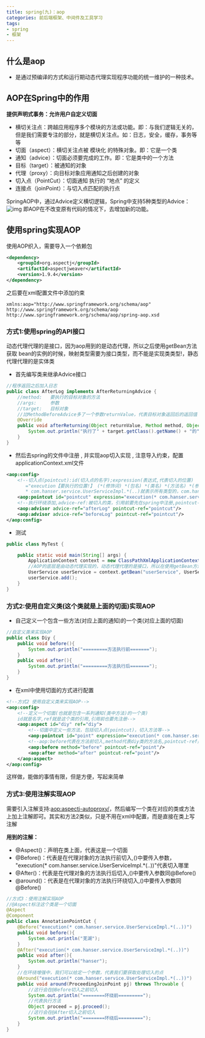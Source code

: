 ```yaml
---
title: spring(九)：aop
categories: 前后端框架、中间件及工具学习
tags:
- spring
- 框架
---
```


## 什么是aop

- 是通过预编译的方式和运行期动态代理实现程序功能的统一维护的一种技术。

## AOP在Spring中的作用

**提供声明式事务：允许用户自定义切面**

- 横切关注点：跨越应用程序多个模块的方法或功能。即：与我们逻辑无关的，但是我们需要专注的部分，就是横切关注点。如：日志，安全，缓存，事务等等
- 切面（aspect）：横切关注点被 模块化 的特殊对象。即：它是一个类
- 通知（advice）：切面必须要完成的工作。即：它是类中的一个方法
- 目标（target）：被通知的对象
- 代理（proxy）：向目标对象应用通知之后创建的对象
- 切入点（PointCut）：切面通知 执行的 “地点” 的定义
- 连接点（joinPoint）：与切入点匹配的执行点

SpringAOP中，通过Advice定义横切逻辑，Spring中支持5种类型的Advice：
![img](https://hanser373.oss-cn-beijing.aliyuncs.com/img/202304141016744.png)
即AOP在不改变原有代码的情况下，去增加新的功能。

## 使用spring实现AOP

使用AOP织入，需要导入一个依赖包

```xml
<dependency>
    <groupId>org.aspectj</groupId>
    <artifactId>aspectjweaver</artifactId>
    <version>1.9.4</version>
</dependency>
```

之后要在xml配置文件中添加约束

```
xmlns:aop="http://www.springframework.org/schema/aop"
http://www.springframework.org/schema/aop
http://www.springframework.org/schema/aop/spring-aop.xsd
```

### 方式1:使用spring的API接口

动态代理代理的是接口，因为aop用到的是动态代理，所以之后使用getBean方法获取 bean的实例的时候，映射类型需要为接口类型，而不能是实现类类型!，静态代理代理的是实体类

- 首先编写类来继承Advice接口

```java
//程序返回之后加入日志
public class AfterLog implements AfterReturningAdvice {
    //method:   要执行的目标对象的方法
    //args:     参数
    //target:   目标对象
    //比MethodBeforeAdvice多了一个参数returnValue，代表目标对象返回后的返回值
    @Override
    public void afterReturning(Object returnValue, Method method, Object[] args, @Nullable Object target) throws Throwable {
        System.out.println("执行了" + target.getClass().getName() + "的" + method.getName() + "方法，返回结果为:" + returnValue);
    }
}
```

- 然后去spring的文件中注册 , 并实现aop切入实现 , 注意导入约束，配置applicationContext.xml文件

```xml
<aop:config>
    <!--切入点(pointcut):id(切入点的名字);expression(表达式,代表切入的位置)
       ="execution【要执行的位置!】 (*(修饰词) *(包名) *(类名) *(方法名) *(参数))"
       * com.hanser.service.UserServiceImpl.*(..)就表示所有类型的，com.hanser.service包下的UserServiceImpl类的所有方法，参数任意-->
    <aop:pointcut id="pointcut" expression="execution(* com.hanser.service.UserServiceImpl.*(..))"/>
    <!--执行环绕添加,advice-ref:被切入的类，引用前要先在spring中注册,pointcut-ref切入点,就是上面定义的切入点-->
    <aop:advisor advice-ref="afterLog" pointcut-ref="pointcut"/>
    <aop:advisor advice-ref="beforeLog" pointcut-ref="pointcut"/>
</aop:config>
```

- 测试

```java
public class MyTest {

    public static void main(String[] args) {
        ApplicationContext context = new ClassPathXmlApplicationContext("applicationContext.xml");
        //AOP的底层是由动态代理实现的，动态代理代理的是接口，所以在使用getBean方法获取bean的实例的时候，映射类型需要为接口类型，而不能是实现类类型!
        UserService userService = context.getBean("userService", UserService.class);
        userService.add();
    }
}

```

### 方式2:使用自定义类(这个类就是上面的切面)实现AOP

- 自己定义一个包含一些方法(对应上面的通知)的一个类(对应上面的切面)
```java
//自定义类来实现AOP
public class Diy {
    public void before(){
        System.out.println("=========方法执行前=======");
    }
    public void after(){
        System.out.println("=========方法执行后=======");
    }
}
```
- 在xml中使用切面的方式进行配置

```xml
<!--方式2 使用自定义类来实现AOP-->
<aop:config>
    <!--定义一个切面(也就是包含一系列通知(类中方法)的一个类)
    id就是名字,ref就是这个类的引用,引用前也要先注册-->
    <aop:aspect id="diy" ref="diy">
        <!--切面中定义一些方法，包括切入点(pointcut)，切入方法等-->
        <aop:pointcut id="point" expression="execution(* com.hanser.service.UserServiceImpl.*(..))"/>
        <!--aop:before代表在方法前切入,method代表diy类的方法名,pointcut-ref是切入点-->
        <aop:before method="before" pointcut-ref="point"/>
        <aop:after method="after" pointcut-ref="point"/>
    </aop:aspect>
</aop:config>
```

这样做，能做的事情有限，但是方便，写起来简单

### 方式3:使用注解实现AOP
需要引入注解支持:<aop:aspectj-autoproxy/>，然后编写一个类在对应的类或方法上加上注解即可。其实和方法2类似，只是不用在xml中配置，而是直接在类上写注解

**用到的注解：**

- @Aspect()：声明在类上面，代表这是一个切面
- @Before()：代表是在代理对象的方法执行前切入,()中要传入参数，
"execution(* com.hanser.service.UserServiceImpl.*(..))"代表切入哪里
- @After()：代表是在代理对象的方法执行后切入,()中要传入参数同@Before()
- @around()：代表是在代理对象的方法执行环绕切入,()中要传入参数同@Before()
```java
//方式3：使用注解实现AOP
//@Aspect标注这个类是一个切面
@Aspect
@Component
public class AnnotationPointCut {
    @Before("execution(* com.hanser.service.UserServiceImpl.*(..))")
    public void before(){
        System.out.println("芜湖");
    }
    @After("execution(* com.hanser.service.UserServiceImpl.*(..))")
    public void after(){
        System.out.println("hanser");
    }
    //在环绕增强中，我们可以给定一个参数，代表我们要获取处理切入的点
    @Around("execution(* com.hanser.service.UserServiceImpl.*(..))")
    public void around(ProceedingJoinPoint pj) throws Throwable {
        //这行会在@Before切入之前切入
        System.out.println("========环绕前=========");
        //代表执行方法
        Object proceed = pj.proceed();
        //这行会在@After切入之前切入
        System.out.println("========环绕后=========");
    }
}
```